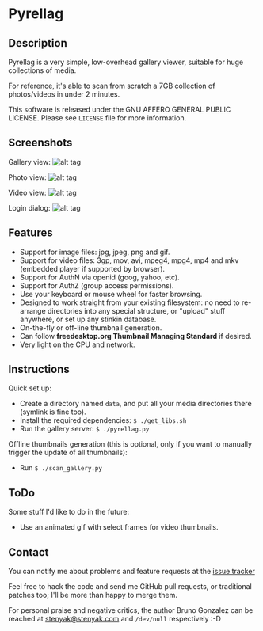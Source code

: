 Pyrellag
========

Description
-----------

Pyrellag is a very simple, low-overhead gallery viewer, suitable for huge collections of media.

For reference, it's able to scan from scratch a 7GB collection of photos/videos in under 2 minutes.

This software is released under the GNU AFFERO GENERAL PUBLIC LICENSE. Please see `LICENSE` file for more information.

Screenshots
-----------

Gallery view:
![alt tag](https://raw.github.com/stenyak/pyrellag/master/screenshots/gallery_view.png)

Photo view:
![alt tag](https://raw.github.com/stenyak/pyrellag/master/screenshots/photo_view.png)

Video view:
![alt tag](https://raw.github.com/stenyak/pyrellag/master/screenshots/video_view.png)

Login dialog:
![alt tag](https://raw.github.com/stenyak/pyrellag/master/screenshots/login_dialog.png)

Features
--------

 - Support for image files: jpg, jpeg, png and gif.
 - Support for video files: 3gp, mov, avi, mpeg4, mpg4, mp4 and mkv (embedded player if supported by browser).
 - Support for AuthN via openid (goog, yahoo, etc).
 - Support for AuthZ (group access permissions).
 - Use your keyboard or mouse wheel for faster browsing.
 - Designed to work straight from your existing filesystem: no need to re-arrange directories into any special structure, or "upload" stuff anywhere, or set up any stinkin database.
 - On-the-fly or off-line thumbnail generation.
 - Can follow **freedesktop.org Thumbnail Managing Standard** if desired.
 - Very light on the CPU and network.

Instructions
------------

Quick set up:
 - Create a directory named `data`, and put all your media directories there (symlink is fine too).
 - Install the required dependencies: `$ ./get_libs.sh`
 - Run the gallery server: `$ ./pyrellag.py`


Offline thumbnails generation (this is optional, only if you want to manually trigger the update of all thumbnails):
 - Run `$ ./scan_gallery.py`


ToDo
----

Some stuff I'd like to do in the future:
 - Use an animated gif with select frames for video thumbnails.

Contact
-------

You can notify me about problems and feature requests at the [issue tracker](https://github.com/stenyak/pyrellag/issues)

Feel free to hack the code and send me GitHub pull requests, or traditional patches too; I'll be more than happy to merge them.

For personal praise and negative critics, the author Bruno Gonzalez can be reached at [stenyak@stenyak.com](mailto:stenyak@stenyak.com) and `/dev/null` respectively :-D

